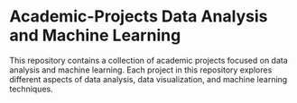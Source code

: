 # Academic-Projects Data Analysis and Machine Learning
This repository contains a collection of academic projects focused on data analysis and machine learning. Each project in this repository explores different aspects of data analysis, data visualization, and machine learning techniques.
